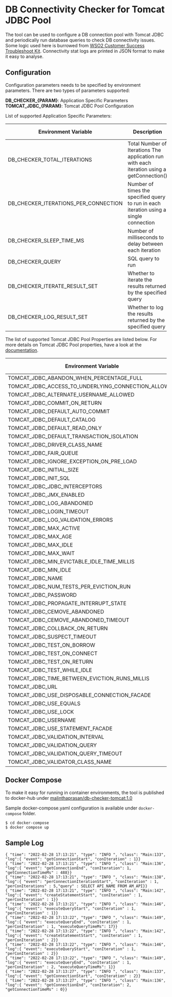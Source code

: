# DB Connectivity Checker for Tomcat JDBC Pool

The tool can be used to configure a DB connection pool with Tomcat JDBC and periodically run database queries to check 
DB connectivity issues. Some logic used here is burrowed from [WSO2 Customer Success Troubleshoot Kit](https://github.com/wso2-cs/troubleshoot-kit/commits/master/database-response-timing).
Connectivity stat logs are printed in JSON format to make it easy to analyse.

## Configuration

Configuration parameters needs to be specified by environment parameters. There are two types of parameters supported:

**DB_CHECKER_{PARAM}**: Application Specific Parameters<br>
**TOMCAT_JDBC_{PARAM}**: Tomcat JDBC Pool Configuration

List of supported Application Specific Parameters:

|Environment Variable|Description|Default Value|
|---|---|---|
|DB_CHECKER_TOTAL_ITERATIONS|Total Number of Iterations The application run with each iteration using a getConnection()| 10|
|DB_CHECKER_ITERATIONS_PER_CONNECTION|Number of times the specified query to run in each iteration using a single connection|5|
|DB_CHECKER_SLEEP_TIME_MS|Number of milliseconds to delay between each iteration|5000|
|DB_CHECKER_QUERY|SQL query to run|SELECT 1|
|DB_CHECKER_ITERATE_RESULT_SET|Whether to iterate the results returned by the specified query|true|
|DB_CHECKER_LOG_RESULT_SET|Whether to log the results returned by the specified query|true|

The list of supported Tomcat JDBC Pool Properties are listed below. For more details on Tomcat JDBC Pool properties, 
have a look at the [documentation](https://tomcat.apache.org/tomcat-9.0-doc/jdbc-pool.html).

|Environment Variable|Corresponding TomcatJDBC Pool Property|
|---|---|
|TOMCAT_JDBC_ABANDON_WHEN_PERCENTAGE_FULL|abandonWhenPercentageFull|
|TOMCAT_JDBC_ACCESS_TO_UNDERLYING_CONNECTION_ALLOWED|accessToUnderlyingConnectionAllowed|
|TOMCAT_JDBC_ALTERNATE_USERNAME_ALLOWED|alternateUsernameAllowed|
|TOMCAT_JDBC_COMMIT_ON_RETURN|commitOnReturn|
|TOMCAT_JDBC_DEFAULT_AUTO_COMMIT|defaultAutoCommit|
|TOMCAT_JDBC_DEFAULT_CATALOG|defaultCatalog|
|TOMCAT_JDBC_DEFAULT_READ_ONLY|defaultReadOnly|
|TOMCAT_JDBC_DEFAULT_TRANSACTION_ISOLATION|defaultTransactionIsolation|
|TOMCAT_JDBC_DRIVER_CLASS_NAME|driverClassName|
|TOMCAT_JDBC_FAIR_QUEUE|fairQueue|
|TOMCAT_JDBC_IGNORE_EXCEPTION_ON_PRE_LOAD|ignoreExceptionOnPreLoad|
|TOMCAT_JDBC_INITIAL_SIZE|initialSize|
|TOMCAT_JDBC_INIT_SQL|initSQL|
|TOMCAT_JDBC_JDBC_INTERCEPTORS|jdbcInterceptors|
|TOMCAT_JDBC_JMX_ENABLED|jmxEnabled|
|TOMCAT_JDBC_LOG_ABANDONED|logAbandoned|
|TOMCAT_JDBC_LOGIN_TIMEOUT|loginTimeout|
|TOMCAT_JDBC_LOG_VALIDATION_ERRORS|logValidationErrors|
|TOMCAT_JDBC_MAX_ACTIVE|maxActive|
|TOMCAT_JDBC_MAX_AGE|maxAge|
|TOMCAT_JDBC_MAX_IDLE|maxIdle|
|TOMCAT_JDBC_MAX_WAIT|maxWait|
|TOMCAT_JDBC_MIN_EVICTABLE_IDLE_TIME_MILLIS|minEvictableIdleTimeMillis|
|TOMCAT_JDBC_MIN_IDLE|minIdle|
|TOMCAT_JDBC_NAME|name|
|TOMCAT_JDBC_NUM_TESTS_PER_EVICTION_RUN|numTestsPerEvictionRun|
|TOMCAT_JDBC_PASSWORD|password|
|TOMCAT_JDBC_PROPAGATE_INTERRUPT_STATE|propagateInterruptState|
|TOMCAT_JDBC_CEMOVE_ABANDONED|removeAbandoned|
|TOMCAT_JDBC_CEMOVE_ABANDONED_TIMEOUT|removeAbandonedTimeout|
|TOMCAT_JDBC_COLLBACK_ON_RETURN|rollbackOnReturn|
|TOMCAT_JDBC_SUSPECT_TIMEOUT|suspectTimeout|
|TOMCAT_JDBC_TEST_ON_BORROW|testOnBorrow|
|TOMCAT_JDBC_TEST_ON_CONNECT|testOnConnect|
|TOMCAT_JDBC_TEST_ON_RETURN|testOnReturn|
|TOMCAT_JDBC_TEST_WHILE_IDLE|testWhileIdle|
|TOMCAT_JDBC_TIME_BETWEEN_EVICTION_RUNS_MILLIS|timeBetweenEvictionRunsMillis|
|TOMCAT_JDBC_URL|url|
|TOMCAT_JDBC_USE_DISPOSABLE_CONNECTION_FACADE|useDisposableConnectionFacade|
|TOMCAT_JDBC_USE_EQUALS|useEquals|
|TOMCAT_JDBC_USE_LOCK|useLock|
|TOMCAT_JDBC_USERNAME|username|
|TOMCAT_JDBC_USE_STATEMENT_FACADE|useStatementFacade|
|TOMCAT_JDBC_VALIDATION_INTERVAL|validationInterval|
|TOMCAT_JDBC_VALIDATION_QUERY|validationQuery|
|TOMCAT_JDBC_VALIDATION_QUERY_TIMEOUT|validationQueryTimeout|
|TOMCAT_JDBC_VALIDATOR_CLASS_NAME|validatorClassName|

## Docker Compose

To make it easy for running in container environments, the tool is published to docker-hub under [malinthaprasan/db-checker-tomcat:1.0](https://hub.docker.com/r/malinthaprasan/db-checker-tomcat)

Sample docker-compose.yaml configuration is available under `docker-compose` folder.

```shell
$ cd docker-compose
$ docker compose up
```

## Sample Log

```
{ "time": "2022-02-28 17:13:21", "type": "INFO ", "class": "Main:133", "log":{ "event": "getConnectionStart", "conIteration" : 1}}
{ "time": "2022-02-28 17:13:21", "type": "INFO ", "class": "Main:136", "log":{ "event": "getConnectionEnd", "conIteration": 1, "getConnectionTimeMs" : 488}}
{ "time": "2022-02-28 17:13:21", "type": "INFO ", "class": "Main:138", "log":{ "event": "perConnectionIterationStart", "conIteration" : 1, "perConIterations" : 5,"query" : SELECT API_NAME FROM AM_API}}
{ "time": "2022-02-28 17:13:21", "type": "INFO ", "class": "Main:142", "log":{ "event": "createStatementStart", "conIteration" : 1, "perConIteration" : 1}}
{ "time": "2022-02-28 17:13:21", "type": "INFO ", "class": "Main:146", "log":{ "event": "executeQueryStart", "conIteration" : 1, "perConIteration" : 1}}
{ "time": "2022-02-28 17:13:22", "type": "INFO ", "class": "Main:149", "log":{ "event": "executeQueryEnd", "conIteration" : 1, "perConIteration" : 1, "executeQueryTimeMs": 17}}
{ "time": "2022-02-28 17:13:22", "type": "INFO ", "class": "Main:142", "log":{ "event": "createStatementStart", "conIteration" : 1, "perConIteration" : 2}}
{ "time": "2022-02-28 17:13:22", "type": "INFO ", "class": "Main:146", "log":{ "event": "executeQueryStart", "conIteration" : 1, "perConIteration" : 2}}
{ "time": "2022-02-28 17:13:22", "type": "INFO ", "class": "Main:149", "log":{ "event": "executeQueryEnd", "conIteration" : 1, "perConIteration" : 2, "executeQueryTimeMs": 1}}
{ "time": "2022-02-28 17:13:27", "type": "INFO ", "class": "Main:133", "log":{ "event": "getConnectionStart", "conIteration" : 2}}
{ "time": "2022-02-28 17:13:27", "type": "INFO ", "class": "Main:136", "log":{ "event": "getConnectionEnd", "conIteration": 2, "getConnectionTimeMs" : 0}}
```
